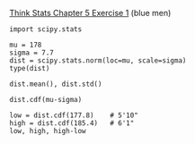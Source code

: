 [Think Stats Chapter 5 Exercise 1](http://greenteapress.com/thinkstats2/html/thinkstats2006.html#toc50) (blue men)

    import scipy.stats

    mu = 178
    sigma = 7.7
    dist = scipy.stats.norm(loc=mu, scale=sigma)
    type(dist)

    dist.mean(), dist.std()

    dist.cdf(mu-sigma)

    low = dist.cdf(177.8)    # 5'10"
    high = dist.cdf(185.4)   # 6'1"
    low, high, high-low

